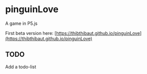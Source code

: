 # pinguinLove
A game in P5.js

First beta version here: [https://thibthibaut.github.io/pinguinLove](https://thibthibaut.github.io/pinguinLove)

## TODO
Add a todo-list
